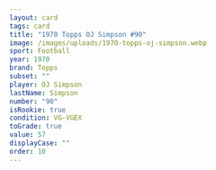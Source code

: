 ```yaml
---
layout: card
tags: card
title: "1970 Topps OJ Simpson #90"
image: /images/uploads/1970-topps-oj-simpson.webp
sport: Football
year: 1970
brand: Topps
subset: ""
player: OJ Simpson
lastName: Simpson
number: "90"
isRookie: true
condition: VG-VGEX
toGrade: true
value: 57
displayCase: ""
order: 10
---
```

